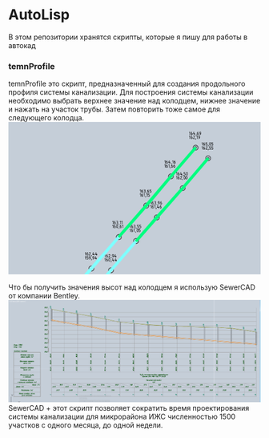 # AutoLisp
В этом репозитории хранятся скрипты, которые я пишу для работы в автокад

### temnProfile
temnProfile это скрипт, предназначенный для создания продольного профиля системы канализации.
Для построения системы канализации необходимо выбрать верхнее значение над колодцем, нижнее значение и нажать на участок трубы. Затем повторить тоже самое для следующего колодца.
![screenshot](https://github.com/leovante/AutoLisp/blob/master/2.PNG?raw=true)

Что бы получить значения высот над колодцем я использую SewerCAD от компании Bentley. 
![screenshot](https://github.com/leovante/AutoLisp/blob/master/1.PNG?raw=true)
SewerCAD + этот скрипт позволяет сократить время проектирования системы канализации для микрорайона ИЖС численностью 1500 участков с одного месяца, до одной недели.
